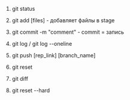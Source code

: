 1. git status
2. git add [files] - добавляет файлы в stage
3. git commit -m "comment" - commit = запись
4. git log / git log --oneline
5. git push [rep_link] [branch_name]

6. git reset
7. git diff
8. git reset --hard